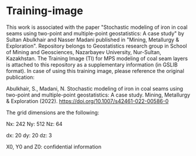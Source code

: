 # Training-image
This work is associated with the paper "Stochastic modeling of iron in coal seams using two-point and multiple-point geostatistics: A case study" by Sultan Abulkhair and Nasser Madani published in "Mining, Metallurgy & Exploration". Repository belongs to Geostatistics research group in School of Mining and Geosciences, Nazarbayev University, Nur-Sultan, Kazakhstan. The Training Image (TI) for MPS modeling of coal seam layers is attached to this repository as a supplementary information (in GSLIB format). In case of using this training image, please reference the original publication: 

Abulkhair, S., Madani, N. Stochastic modeling of iron in coal seams using two-point and multiple-point geostatistics: A case study. Mining, Metallurgy & Exploration (2022). https://doi.org/10.1007/s42461-022-00586-0

The grid dimensions are the following:

Nx: 242
Ny: 512
Nz: 64

dx: 20
dy: 20
dz: 3

X0, Y0 and Z0: confidential information
